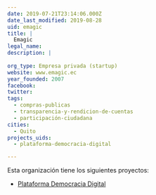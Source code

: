```yaml
---
date: 2019-07-21T23:14:06.000Z
date_last_modified: 2019-08-28
uid: emagic
title: |
  Emagic
legal_name: 
description: |
  
org_type: Empresa privada (startup)
website: www.emagic.ec
year_founded: 2007
facebook: 
twitter: 
tags:
  - compras-publicas
  - transparencia-y-rendicion-de-cuentas
  - participación-ciudadana
cities: 
  - Quito
projects_uids:
  - plataforma-democracia-digital

---
```


Esta organización tiene los siguientes proyectos:

- [Plataforma Democracia Digital](/proyectos/plataforma-democracia-digital)
